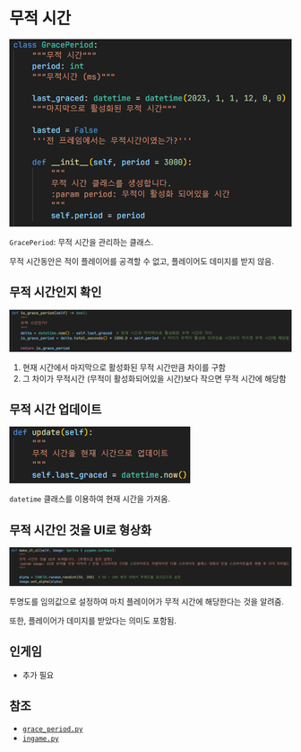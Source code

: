 # 무적 시간
![1](./images/grace_period_1.png)

`GracePeriod`: 무적 시간을 관리하는 클래스.

무적 시간동안은 적이 플레이어를 공격할 수 없고,
플레이어도 데미지를 받지 않음.

## 무적 시간인지 확인
![2](./images/grace_period_2.png)

1. 현재 시간에서 마지막으로 활성화된 무적 시간만큼 차이를 구함
2. 그 차이가 무적시간 (무적이 활성화되어있을 시간)보다 작으면 무적 시간에 해당함

## 무적 시간 업데이트
![3](./images/grace_period_3.png)

`datetime` 클래스를 이용하여 현재 시간을 가져옴.

## 무적 시간인 것을 UI로 형상화
![4](./images/grace_period_4.png)

투명도를 임의값으로 설정하여 마치 플레이어가 무적 시간에 해당한다는 것을 알려줌.

또한, 플레이어가 데미지를 받았다는 의미도 포함됨.

## 인게임
- 추가 필요

## 참조
- [`grace_period.py`](../components/events/grace_period.py)
- [`ingame.py`](../screens/ingame.py)